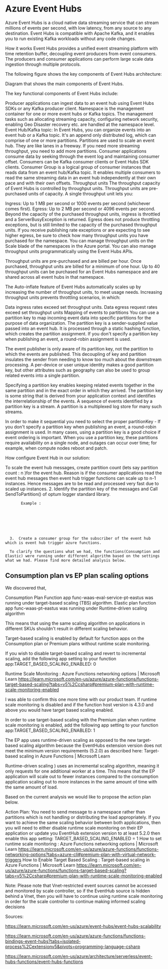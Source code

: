 # Azure Event Hubs

Azure Event Hubs is a cloud native data streaming service that can stream millions of events per second, with low latency, from any source to any destination. Event Hubs is compatible with Apache Kafka, and it enables you to run existing Kafka workloads without any code changes.

How it works
Event Hubs provides a unified event streaming platform with time retention buffer, decoupling event producers from event consumers. The producers and consumer applications can perform large scale data ingestion through multiple protocols.

The following figure shows the key components of Event Hubs architecture:

Diagram that shows the main components of Event Hubs.

The key functional components of Event Hubs include:

Producer applications can ingest data to an event hub using Event Hubs SDKs or any Kafka producer client.
Namespace is the management container for one or more event hubs or Kafka topics. The management tasks such as allocating streaming capacity, configuring network security, enabling Geo Disaster recovery etc. are handled at the namespace level.
Event Hub/Kafka topic: In Event Hubs, you can organize events into an event hub or a Kafka topic. It's an append only distributed log, which can comprise of one or more partitions.
Partitions are used to scale an event hub. They are like lanes in a freeway. If you need more streaming throughput, you need to add more partitions.
Consumer applications consume data by seeking through the event log and maintaining consumer offset. Consumers can be Kafka consumer clients or Event Hubs SDK clients.
Consumer Group is a logical group of consumer instances that reads data from an event hub/Kafka topic. It enables multiple consumers to read the same streaming data in an event hub independently at their own pace and with their own offsets.
Throughput units
The throughput capacity of Event Hubs is controlled by throughput units. Throughput units are pre-purchased units of capacity. A single throughput unit lets you:

Ingress: Up to 1 MB per second or 1000 events per second (whichever comes first).
Egress: Up to 2 MB per second or 4096 events per second.
Beyond the capacity of the purchased throughput units, ingress is throttled and a ServerBusyException is returned. Egress does not produce throttling exceptions, but is still limited to the capacity of the purchased throughput units. If you receive publishing rate exceptions or are expecting to see higher egress, be sure to check how many throughput units you have purchased for the namespace. You can manage throughput units on the Scale blade of the namespaces in the Azure portal. You can also manage throughput units programmatically using the Event Hubs APIs.

Throughput units are pre-purchased and are billed per hour. Once purchased, throughput units are billed for a minimum of one hour. Up to 40 throughput units can be purchased for an Event Hubs namespace and are shared across all event hubs in that namespace.

The Auto-inflate feature of Event Hubs automatically scales up by increasing the number of throughput units, to meet usage needs. Increasing throughput units prevents throttling scenarios, in which:

Data ingress rates exceed set throughput units. Data egress request rates exceed set throughput units
Mapping of events to partitions
You can use a partition key to map incoming event data into specific partitions for the purpose of data organization. The partition key is a sender-supplied value passed into an event hub. It is processed through a static hashing function, which creates the partition assignment. If you don't specify a partition key when publishing an event, a round-robin assignment is used.

The event publisher is only aware of its partition key, not the partition to which the events are published. This decoupling of key and partition insulates the sender from needing to know too much about the downstream processing. A per-device or user unique identity makes a good partition key, but other attributes such as geography can also be used to group related events into a single partition.

Specifying a partition key enables keeping related events together in the same partition and in the exact order in which they arrived. The partition key is some string that is derived from your application context and identifies the interrelationship of the events. A sequence of events identified by a partition key is a stream. A partition is a multiplexed log store for many such streams.

In order to make it sequential you need to select the proper partitionKey - If you don't specify a partition key when publishing an event, a round-robin assignment is used. In many cases, using a partition key is a good choice if event ordering is important. When you use a partition key, these partitions require availability on a single node, and outages can occur over time; for example, when compute nodes reboot and patch.

How configure Event Hub in our solution:

To scale the event hub messages, create partition count (lets say partition count : n )for the event hub. Reason is if the consumer applications read the event hub messages then event hub trigger functions can scale up to n-1 instances. Hence messages are to be read and processed very fast due to scaled up instances.
      2. Identify the partition key of the messages and Call SendToPartition() of optum logger standard library.

           Example :







      3.  Create a consumer group for the subscriber of the event hub which is event hub trigger azure functions.

      To clarify the questions what we had, the functions(Consumption and Elastic) were running under different algorithm based on the settings what we had. Please find more detailed analysis below.
 
## Consumption plan vs EP plan scaling options

We discovered that, 
 
Consumption Plan Function app  func-waas-eval-service-pt-eastus was running under target-based scaling (TBS) algorithm.
Elastic plan function app func-waas-pt-eastus was running under Runtime-driven scaling algorithm
 
This means that using the same scaling algorithm on applications in different SKUs shouldn't result in different scaling behavior.
 
Target-based scaling is enabled by default for function apps on the Consumption plan or Premium plans without runtime scale monitoring.
 
If you wish to disable target-based scaling and revert to incremental scaling, add the following app setting to your function app:TARGET_BASED_SCALING_ENABLED: 0
 
Runtime Scale Monitoring : Azure Functions networking options | Microsoft Learn
https://learn.microsoft.com/en-us/azure/azure-functions/functions-target-based-scaling?tabs=v5%2Ccsharp#premium-plan-with-runtime-scale-monitoring-enabled
 
I was able to confirm this one more time with our product team. If runtime scale monitoring is disabled and if the function host version is 4.3.0 and above you would have target based scaling enabled.

In order to use target-based scaling with the Premium plan when runtime scale monitoring is enabled, add the following app setting to your function app:TARGET_BASED_SCALING_ENABLED: 1
 
The EP app uses runtime-driven scaling as opposed to the new target-based scaling algorithm because the EventHubs extension version does not meet the minimum version requirements (5.2.0) as described here: Target-based scaling in Azure Functions | Microsoft Learn 
 
Runtime-driven scaling ) uses an incremental scaling algorithm, meaning it only requests for one additional worker at a time. This means that the EP application will scale out to fewer instances compared to the consumption application scaling out to more instances in the same amount of time with the same amount of load.
 
Based on the current analysis we would like to propose the action plan below.
 
Action Plan:
You need to send message to a namespace rather than partitions which is not handling or distributing the load appropriately.
If you want to achieve the same scaling behavior between both applications, then you will need to either disable runtime scale monitoring on their EP application or update you EventHub extension version to at least 5.2.0 then enable this app setting: TARGET_BASED_SCALING_ENABLED = 1
How to set runtime scale monitoring : Azure Functions networking options | Microsoft Learn
https://learn.microsoft.com/en-us/azure/azure-functions/functions-networking-options?tabs=azure-cli#premium-plan-with-virtual-network-triggers
How to Enable Target Based Scaling : Target-based scaling in Azure Functions | Microsoft Learn
https://learn.microsoft.com/en-us/azure/azure-functions/functions-target-based-scaling?tabs=v5%2Ccsharp#premium-plan-with-runtime-scale-monitoring-enabled
 
 
Note: Please note that Vnet-restricted event sources cannot be accessed and monitored by scale controller, so if the EventHub source is hidden behind a Vnet, then you will have to continue using runtime scale monitoring in order for the scale controller to continue making informed scaling decisions

Sources:

https://learn.microsoft.com/en-us/azure/event-hubs/event-hubs-scalability

https://learn.microsoft.com/en-us/azure/azure-functions/functions-bindings-event-hubs?tabs=isolated-process%2Cextensionv5&pivots=programming-language-csharp


https://learn.microsoft.com/en-us/azure/architecture/serverless/event-hubs-functions/event-hubs-functions
